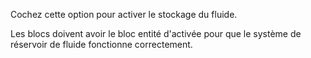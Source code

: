 Cochez cette option pour activer le stockage du fluide.

Les blocs doivent avoir le bloc entité  d'activée pour que le système de réservoir de fluide fonctionne correctement.